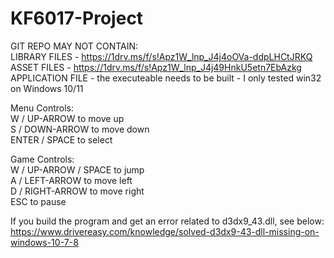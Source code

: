 # KF6017-Project

GIT REPO MAY NOT CONTAIN:  
LIBRARY FILES - https://1drv.ms/f/s!Apz1W_lnp_J4j4oOVa-ddpLHCtJRKQ    
ASSET FILES - https://1drv.ms/f/s!Apz1W_lnp_J4j49HnkU5etn7EbAzkg    
APPLICATION FILE - the executeable needs to be built - I only tested win32 on Windows 10/11    


Menu Controls:   
W / UP-ARROW to move up   
S / DOWN-ARROW to move down   
ENTER / SPACE to select   

Game Controls:   
W / UP-ARROW / SPACE to jump    
A / LEFT-ARROW to move left   
D / RIGHT-ARROW to move right   
ESC to pause        

If you build the program and get an error related to d3dx9_43.dll, see below:       
https://www.drivereasy.com/knowledge/solved-d3dx9-43-dll-missing-on-windows-10-7-8
